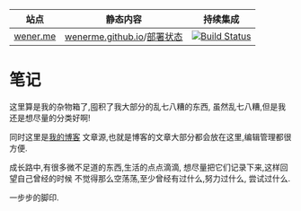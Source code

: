 | 站点                         | 静态内容                                                                                                                               | 持续集成                                                                                                      |
| ---------------------------- | -------------------------------------------------------------------------------------------------------------------------------------- | ------------------------------------------------------------------------------------------------------------- |
| [wener.me](https://wener.me) | [wenerme.github.io](https://github.com/wenerme/wenerme.github.io)/[部署状态](https://github.com/wenerme/wenerme.github.io/deployments) | [![Build Status](https://travis-ci.com/wenerme/wener.svg?branch=master)](https://travis-ci.com/wenerme/wener) |

# 笔记

这里算是我的杂物箱了,囤积了我大部分的乱七八糟的东西,
虽然乱七八糟,但是我还是想尽量的分类好啊!

同时这里是[我的博客](https://wener.me)
文章源,也就是博客的文章大部分都会放在这里,编辑管理都很方便.

成长路中,有很多微不足道的东西,生活的点点滴滴,
想尽量把它们记录下来,这样回望自己曾经的时候
不觉得那么空荡荡,至少曾经有过什么,努力过什么,
尝试过什么.

一步步的脚印.
